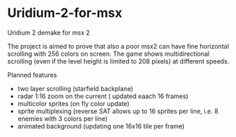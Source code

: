 # Uridium-2-for-msx
Uridium 2 demake for msx 2


The project is aimed to prove that also a poor msx2 can have fine horizontal scrolling with 256 colors on screen.
The game shows multidirectional scrolling (even if the level height is limited to 208 pixels) at different speeds.

Planned features
- two layer scrolling (starfield backplane)
- radar 1:16 zoom on the current ( updated eaach 16 frames)
- multicolor sprites (on fly color update)
- sprite multiplexing (reverse SAT allows up to 16 sprites per line, i.e. 8 enemies with 3 colors per line)
- animated background (updating one 16x16 tile per frame)



